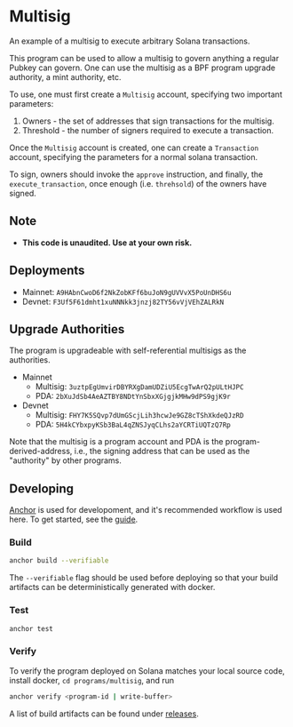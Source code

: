 # Multisig

An example of a multisig to execute arbitrary Solana transactions.

This program can be used to allow a multisig to govern anything a regular
Pubkey can govern. One can use the multisig as a BPF program upgrade
authority, a mint authority, etc.

To use, one must first create a `Multisig` account, specifying two important
parameters:

1. Owners - the set of addresses that sign transactions for the multisig.
2. Threshold - the number of signers required to execute a transaction.

Once the `Multisig` account is created, one can create a `Transaction`
account, specifying the parameters for a normal solana transaction.

To sign, owners should invoke the `approve` instruction, and finally,
the `execute_transaction`, once enough (i.e. `threhsold`) of the owners have
signed.

## Note

* **This code is unaudited. Use at your own risk.**

## Deployments

* Mainnet: `A9HAbnCwoD6f2NkZobKFf6buJoN9gUVVvX5PoUnDHS6u`
* Devnet: `F3Uf5F61dmht1xuNNNkk3jnzj82TY56vVjVEhZALRkN`

## Upgrade Authorities

The program is upgradeable with self-referential multisigs as the authorities.

* Mainnet
  * Multisig: `3uztpEgUmvirDBYRXgDamUDZiU5EcgTwArQ2pULtHJPC`
  * PDA: `2bXuJdSb4AeAZTBY8NDtYnSbxXGjgjkMHw9dPS9gjK9r`
* Devnet
  * Multisig: `FHY7K5SQvp7dUmGScjLih3hcwJe9GZ8cTShXkdeQJzRD`
  * PDA: `5H4kCYbxpyKSb3BaL4qZNSJyqCLhs2aYCRTiUQTzQ7Rp`

Note that the multisig is a program account and PDA is the program-derived-address,
i.e., the signing address that can be used as the "authority" by other programs.

## Developing

[Anchor](https://github.com/project-serum/anchor) is used for developoment, and it's
recommended workflow is used here. To get started, see the [guide](https://project-serum.github.io/anchor/getting-started/introduction.html).

### Build

```bash
anchor build --verifiable
```

The `--verifiable` flag should be used before deploying so that your build artifacts
can be deterministically generated with docker.

### Test

```bash
anchor test
```

### Verify

To verify the program deployed on Solana matches your local source code, install
docker, `cd programs/multisig`, and run

```bash
anchor verify <program-id | write-buffer>
```

A list of build artifacts can be found under [releases](https://github.com/project-serum/multisig/releases).
